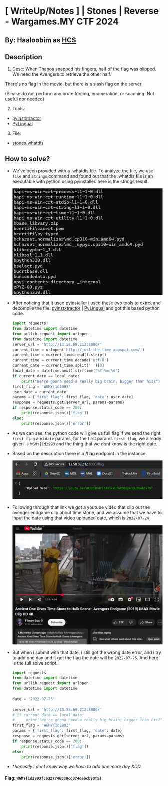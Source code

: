 # [ WriteUp/Notes ] | Stones | Reverse - Wargames.MY CTF 2024

## By: Haaloobim as [HCS](https://ctftime.org/team/70159)

## Description 
1. Desc: 
When Thanos snapped his fingers, half of the flag was blipped. We need the Avengers to retrieve the other half.

There's no flag in the movie, but there is a slash flag on the server

(Please do not perform any brute forcing, enumeration, or scanning. Not useful nor needed)

2. Tools:
- [pyinstxtractor](https://pyinstxtractor-web.netlify.app/) 
- [PyLingual](https://pylingual.io/)

3. File: 
- [stones.whatdis](./src/stones.whatdis)

## How to solve? 

- We've been provided with a .whatdis file. To analyze the file, we use `file` and `strings` command and found out that the .whatdis file is an executable with python using pyinstaller. here is the strings result. 

    ![](./src/pyinstallerNotice.png)

- After noticing that it used pyinstaller i used these two tools to extrct and decompile the file. [pyinstxtractor](https://pyinstxtractor-web.netlify.app/) | [PyLingual](https://pylingual.io/) and got this based python code. 

    ```python
    import requests
    from datetime import datetime
    from urllib.request import urlopen
    from datetime import datetime
    server_url = 'http://13.58.69.212:8000/'
    current_time = urlopen('http://just-the-time.appspot.com/')
    current_time = current_time.read().strip()
    current_time = current_time.decode('utf-8')
    current_date = current_time.split(' ')[0]
    local_date = datetime.now().strftime('%Y-%m-%d')
    if current_date == local_date:
        print("We're gonna need a really big brain; bigger than his?")
    first_flag = 'WGMY{1d2993'
    user_date = current_date
    params = {'first_flag': first_flag, 'date': user_date}
    response = requests.get(server_url, params=params)
    if response.status_code == 200:
        print(response.json()['flag'])
    else:
        print(response.json()['error'])
    ```

- As we can see, the python code will give us full flag if we send the right `first flag` and `date` params, for the first params `first flag`, we already given -> `WGMY{1d2993` and the thing that we dont know is the right date. 

- Based on the description there is a /flag endpoint in the instance. 

    ![](./src/flagEnd.png)

- Following through that link we got a youtube video that clip out the avenger endgame clip about time stone, and we assume that we have to input the date using that video uploaded date, which is `2022-07-24`

    ![](./src/yt.png)

- But when i submit with that date, i still got the wrong date error, and i try to add one day and it got the flag the date will be `2022-07-25`. And here is the full solve script. 

    ```python
    import requests
    from datetime import datetime
    from urllib.request import urlopen
    from datetime import datetime

    date = '2022-07-25'

    server_url = 'http://13.58.69.212:8000/'
    # if current_date == local_date:
    #     print("We're gonna need a really big brain; bigger than his?")
    first_flag = 'WGMY{1d2993'
    params = {'first_flag': first_flag, 'date': date}
    response = requests.get(server_url, params=params)
    if response.status_code == 200:
        print(response.json()['flag'])
    else:
        print(response.json()['error'])
    ```

- **honestly i dont know why we have to add one more day XDD*

#### Flag: `WGMY{1d2993fc6327746830cd374debcb98f5}`